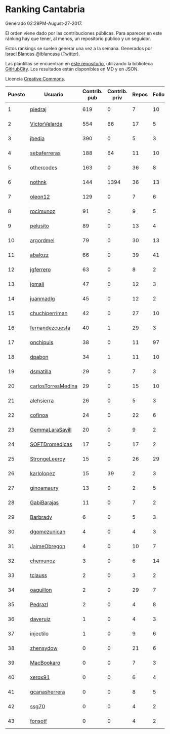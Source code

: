 # Ranking Cantabria

Generado 02:28PM-August-27-2017.

El orden viene dado por las contribuciones públicas. Para aparecer en este ránking hay que tener, al menos, un repositorio público y un seguidor.

Estos ránkings se suelen generar una vez a la semana. Generados por [Israel Blancas @iblancasa](https://github.com/iblancasa/) [(Twitter)](https://twitter.com/iblancasa).

Las plantillas se encuentran en [este repositorio](https://github.com/iblancasa/GH-Spanish-Ranking), utilizando la biblioteca [GitHubCity](https://github.com/iblancasa/GitHubCity). Los resultados están disponibles en MD y en JSON.

Licencia [Creative Commons](https://creativecommons.org/licenses/by/4.0/).

| Puesto   |  Usuario  | Contrib. pub | Contrib. priv |Repos| Followers | Desde |  Avatar  |
|----------|-----------|--------------|---------------|-----|-----------|-------|----------|
|1|[piedraj](https://github.com/piedraj)|619|0|7|10|2012-12-05|![piedraj](https://avatars0.githubusercontent.com/u/2972752)|
|2|[VictorVelarde](https://github.com/VictorVelarde)|554|66|17|5|2010-10-28|![VictorVelarde](https://avatars3.githubusercontent.com/u/458196)|
|3|[jbedia](https://github.com/jbedia)|390|0|5|3|2013-10-28|![jbedia](https://avatars0.githubusercontent.com/u/5796721)|
|4|[sebaferreras](https://github.com/sebaferreras)|188|64|11|10|2016-02-12|![sebaferreras](https://avatars0.githubusercontent.com/u/17194770)|
|5|[othercodes](https://github.com/othercodes)|163|0|36|8|2013-06-25|![othercodes](https://avatars0.githubusercontent.com/u/4815856)|
|6|[nothnk](https://github.com/nothnk)|144|1394|36|13|2009-09-05|![nothnk](https://avatars3.githubusercontent.com/u/123532)|
|7|[oleon12](https://github.com/oleon12)|129|0|7|6|2015-04-17|![oleon12](https://avatars3.githubusercontent.com/u/11987639)|
|8|[rocimunoz](https://github.com/rocimunoz)|91|0|9|5|2013-03-02|![rocimunoz](https://avatars0.githubusercontent.com/u/3746906)|
|9|[pelusito](https://github.com/pelusito)|89|0|13|4|2016-04-22|![pelusito](https://avatars1.githubusercontent.com/u/18612896)|
|10|[argordmel](https://github.com/argordmel)|79|0|30|13|2012-01-11|![argordmel](https://avatars3.githubusercontent.com/u/1320168)|
|11|[abalozz](https://github.com/abalozz)|66|0|39|41|2012-01-08|![abalozz](https://avatars2.githubusercontent.com/u/1312336)|
|12|[jgferrero](https://github.com/jgferrero)|63|0|8|2|2015-03-12|![jgferrero](https://avatars2.githubusercontent.com/u/11438536)|
|13|[jomali](https://github.com/jomali)|47|0|12|3|2012-02-01|![jomali](https://avatars0.githubusercontent.com/u/1397370)|
|14|[juanmadlg](https://github.com/juanmadlg)|45|0|12|2|2011-11-04|![juanmadlg](https://avatars3.githubusercontent.com/u/1173469)|
|15|[chuchiperriman](https://github.com/chuchiperriman)|42|0|27|10|2008-11-25|![chuchiperriman](https://avatars1.githubusercontent.com/u/36635)|
|16|[fernandezcuesta](https://github.com/fernandezcuesta)|40|1|29|3|2014-04-16|![fernandezcuesta](https://avatars3.githubusercontent.com/u/7312236)|
|17|[onchipuis](https://github.com/onchipuis)|38|0|11|97|2016-09-09|![onchipuis](https://avatars2.githubusercontent.com/u/22107438)|
|18|[dpabon](https://github.com/dpabon)|34|1|11|10|2015-06-24|![dpabon](https://avatars3.githubusercontent.com/u/13040959)|
|19|[dsmatilla](https://github.com/dsmatilla)|29|0|7|3|2011-02-14|![dsmatilla](https://avatars3.githubusercontent.com/u/618172)|
|20|[carlosTorresMedina](https://github.com/carlosTorresMedina)|29|0|15|10|2015-05-24|![carlosTorresMedina](https://avatars1.githubusercontent.com/u/12585344)|
|21|[alehsierra](https://github.com/alehsierra)|26|0|5|3|2017-04-05|![alehsierra](https://avatars1.githubusercontent.com/u/26929522)|
|22|[cofinoa](https://github.com/cofinoa)|24|0|22|6|2013-07-26|![cofinoa](https://avatars2.githubusercontent.com/u/5098603)|
|23|[GemmaLaraSavill](https://github.com/GemmaLaraSavill)|20|0|9|2|2015-05-08|![GemmaLaraSavill](https://avatars0.githubusercontent.com/u/12323749)|
|24|[SOFTDromedicas](https://github.com/SOFTDromedicas)|17|0|17|2|2016-08-19|![SOFTDromedicas](https://avatars1.githubusercontent.com/u/21133079)|
|25|[StrongeLeeroy](https://github.com/StrongeLeeroy)|15|0|26|29|2011-06-03|![StrongeLeeroy](https://avatars3.githubusercontent.com/u/828457)|
|26|[karlolopez](https://github.com/karlolopez)|15|39|2|3|2015-06-17|![karlolopez](https://avatars3.githubusercontent.com/u/12940686)|
|27|[ginoamaury](https://github.com/ginoamaury)|13|0|2|5|2016-09-06|![ginoamaury](https://avatars3.githubusercontent.com/u/22031838)|
|28|[GabiBarajas](https://github.com/GabiBarajas)|11|0|7|2|2017-01-18|![GabiBarajas](https://avatars2.githubusercontent.com/u/25196739)|
|29|[Barbrady](https://github.com/Barbrady)|6|0|5|3|2014-01-18|![Barbrady](https://avatars2.githubusercontent.com/u/6436548)|
|30|[dgomezunican](https://github.com/dgomezunican)|4|0|4|3|2012-03-23|![dgomezunican](https://avatars3.githubusercontent.com/u/1568677)|
|31|[JaimeObregon](https://github.com/JaimeObregon)|4|0|10|7|2010-09-27|![JaimeObregon](https://avatars2.githubusercontent.com/u/417226)|
|32|[chemunoz](https://github.com/chemunoz)|3|0|6|14|2016-01-13|![chemunoz](https://avatars3.githubusercontent.com/u/16680009)|
|33|[tclauss](https://github.com/tclauss)|2|0|3|2|2013-02-11|![tclauss](https://avatars0.githubusercontent.com/u/3531048)|
|34|[oaguillon](https://github.com/oaguillon)|2|0|29|7|2012-07-05|![oaguillon](https://avatars2.githubusercontent.com/u/1925152)|
|35|[Pedrazl](https://github.com/Pedrazl)|2|0|4|8|2014-12-04|![Pedrazl](https://avatars2.githubusercontent.com/u/10074431)|
|36|[daveruiz](https://github.com/daveruiz)|1|0|4|3|2012-08-16|![daveruiz](https://avatars1.githubusercontent.com/u/2165375)|
|37|[injectilo](https://github.com/injectilo)|1|0|9|6|2014-09-01|![injectilo](https://avatars2.githubusercontent.com/u/8612274)|
|38|[zhensydow](https://github.com/zhensydow)|0|0|21|6|2011-05-09|![zhensydow](https://avatars2.githubusercontent.com/u/777247)|
|39|[MacBookaro](https://github.com/MacBookaro)|0|0|7|3|2012-01-27|![MacBookaro](https://avatars3.githubusercontent.com/u/1383817)|
|40|[xerox91](https://github.com/xerox91)|0|0|6|4|2011-04-19|![xerox91](https://avatars3.githubusercontent.com/u/740021)|
|41|[gcanasherrera](https://github.com/gcanasherrera)|0|0|8|5|2015-07-08|![gcanasherrera](https://avatars3.githubusercontent.com/u/13239454)|
|42|[ssg70](https://github.com/ssg70)|0|0|4|2|2015-11-04|![ssg70](https://avatars3.githubusercontent.com/u/15652669)|
|43|[fonsotf](https://github.com/fonsotf)|0|0|4|2|2015-11-03|![fonsotf](https://avatars2.githubusercontent.com/u/15630996)|

